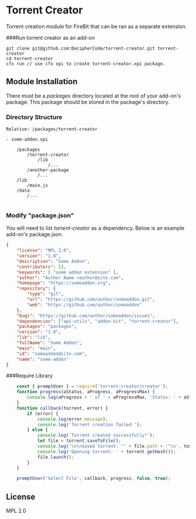 Torrent Creator
=============
Torrent creation module for FireBit that can be ran as a separate extension.

###Run torrent creator as an add-on
```code
git clone git@github.com:DecipherCode/torrent-creator.git torrent-creator
cd torrent-creator
cfx run // use cfx xpi to create torrent-creator.xpi package.
```

Module Installation
-----------

There must be a _packages_ directory located at the root of your add-on's package. This package should be stored in the package's directory.

### Directory Structure

```code
Relative: /packages/torrent-creator

- some-addon.xpi

    /packages
        /torrent-creator
            /lib
                /...
        /another-package
            /...
    /lib
        /main.js
    /data
        /...
    
```


### Modify "package.json"
You will need to list _torrent-creator_ as a dependency. Below is an example add-on's package.json. 

```json
{
    "license": "MPL 2.0",
    "version": "1.0",
    "description": "Some Addon",
    "contributors": [],
    "keywords": [ "some addon extension" ],
    "author": "Author Name <author@site.com",
    "homepage": "https://someaddon.org",
    "repository": {
        "type": "git",
        "url": "https://github.com/author/someaddon.git",
        "web": "https://github.com/author/someaddon"
    },
    "bugs": "https://github.com/author/someaddon/issues",
    "dependencies": ["api-utils", "addon-kit", "torrent-creator"],
    "packages": "packages",
    "version": "1.0",
    "lib": "lib",
    "fullName": "Some Addon",
    "main": "main",
    "id": "someaddon@site.com",
    "name": "some-addon"
}
```

###Require Library
```javascript
    const { promptUser } = require('torrent-creator/creator');
    function progress(aStatus, aProgress, aProgressMax) {
        console.log(aProgress + ' of ' + aProgressMax, 'Status: ' + aStatus);
    }
    function callback(torrent, error) {
        if (error) {
            console.log(error.message);
            console.log('Torrent creation failed.');
        } else {
            console.log('Torrent created successfully!');
            let file = torrent.saveToFile();
            console.log('\n\nSaved torrent: "' + file.path + '"\n', torrent);
            console.log('Opening torrent: ' + torrent.getHash());
            file.launch();
        }
    }

    promptUser('Select File', callback, progress, false, true);
```


License
------

MPL 2.0
